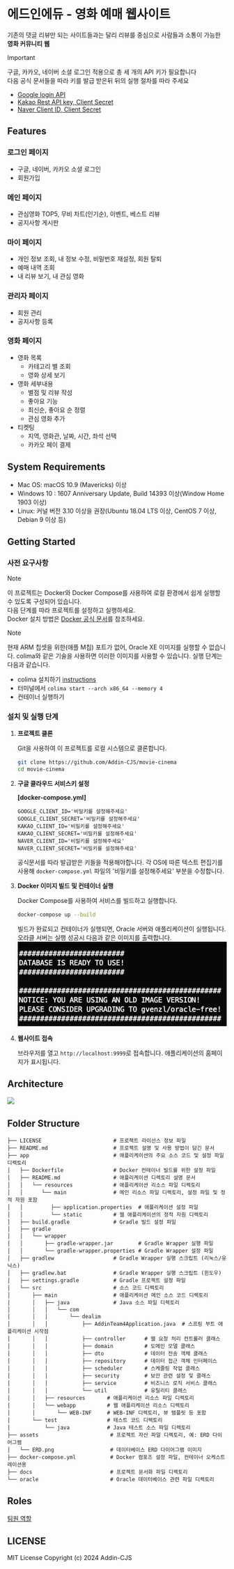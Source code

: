 # 에드인에듀 - 영화 예매 웹사이트
기존의 댓글 리뷰만 되는 사이트들과는 달리 리뷰를 중심으로 사람들과 소통이 가능한 **영화 커뮤니티 웹**

> [!Important]
> 구글, 카카오, 네이버 소셜 로그인 적용으로 총 세 개의 API 키가 필요합니다  
> 다음 공식 문서들을 따라 키를 발급 받은뒤 뒤의 실행 절차를 따라 주세요  
> - [Google login API](https://developers.google.com/identity/gsi/web/guides/get-google-api-clientid?hl=ko)
> - [Kakao Rest API key, Client Secret](https://developers.kakao.com/docs/latest/ko/kakaologin/rest-api)
> - [Naver Client ID, Client Secret](https://developers.naver.com/products/login/api/api.md)

## Features 

### 로그인 페이지
  - 구글, 네이버, 카카오 소셜 로그인
  - 회원가입
### 메인 페이지
  - 관심영화 TOP5, 무비 차트(인기순), 이벤트, 베스트 리뷰
  - 공지사항 게시판 
### 마이 페이지
  - 개인 정보 조회, 내 정보 수정, 비밀번호 재설정, 회원 탈퇴
  - 예매 내역 조회
  - 내 리뷰 보기, 내 관심 영화 
### 관리자 페이지
  - 회원 관리
  - 공지사항 등록 
### 영화 페이지
  - 영화 목록
    - 카테고리 별 조회
    - 영화 상세 보기
  - 영화 세부내용
    - 별점 및 리뷰 작성
    - 좋아요 기능
    - 최신순, 좋아요 순 정렬
    - 관심 영화 추가
  - 티켓팅
    - 지역, 영화관, 날짜, 시간, 좌석 선택
    - 카카오 페이 결제

## System Requirements

- Mac OS: macOS 10.9 (Mavericks) 이상
- Windows 10 : 1607 Anniversary Update, Build 14393 이상(Window Home 1903 이상)
- Linux: 커널 버전 3.10 이상을 권장(Ubuntu 18.04 LTS 이상, CentOS 7 이상, Debian 9 이상 등)

## Getting Started

### 사전 요구사항
> [!Note]
> 이 프로젝트는 Docker와 Docker Compose를 사용하여 로컬 환경에서 쉽게 실행할 수 있도록 구성되어 있습니다.  
> 다음 단계를 따라 프로젝트를 설정하고 실행하세요.   
> Docker 설치 방법은 [Docker 공식 문서](https://docs.docker.com/desktop/)를 참조하세요.

> [!Note]
> 현재 ARM 칩셋을 위한(애플 M칩) 포트가 없어, Oracle XE 이미지를 실행할 수 없습니다. colima와 같은 기술을 사용하면 이러한 이미지를 사용할 수 있습니다. 실행 단계는 다음과 같습니다.
> - colima 설치하기 [instructions](https://github.com/abiosoft/colima#installation)
> - 터미널에서 `colima start --arch x86_64 --memory 4`
> - 컨테이너 실행하기

### 설치 및 실행 단계

1. **프로젝트 클론**

   Git을 사용하여 이 프로젝트를 로컬 시스템으로 클론합니다.
    ```bash
    git clone https://github.com/Addin-CJS/movie-cinema
    cd movie-cinema
    ```

3. **구글 클라우드 서비스키 설정**
   
    **[docker-compose.yml]**
    ```
    GOOGLE_CLIENT_ID='비밀키를 설정해주세요' 
    GOOGLE_CLIENT_SECRET='비밀키를 설정해주세요' 
    KAKAO_CLIENT_ID='비밀키를 설정해주세요' 
    KAKAO_CLIENT_SECRET='비밀키를 설정해주세요' 
    NAVER_CLIENT_ID='비밀키를 설정해주세요' 
    NAVER_CLIENT_SECRET='비밀키를 설정해주세요'
    ```
    공식문서를 따라 발급받은 키들을 적용해야합니다. 각 OS에 따른 텍스트 편집기를 사용해 `docker-compose.yml` 파일의 '비밀키를 설정해주세요' 부분을 수정합니다. 

5. **Docker 이미지 빌드 및 컨테이너 실행**

   Docker Compose를 사용하여 서비스를 빌드하고 실행합니다.
    ```bash
    docker-compose up --build
    ```
   빌드가 완료되고 컨테이너가 실행되면, Oracle 서버와 애플리케이션이 실행됩니다.
   오라클 서버는 실행 성공시 다음과 같은 이미지를 출력합니다.  
   ![oracle](./assets/success.png)

7. **웹사이트 접속**
   
   브라우저를 열고 `http://localhost:9999`로 접속합니다. 애플리케이션의 홈페이지가 표시됩니다.

## Architecture
![](./assets/아키텍처.png)

## Folder Structure
```
├── LICENSE                       # 프로젝트 라이선스 정보 파일
├── README.md                     # 프로젝트 설명 및 사용 방법이 담긴 문서
├── app                           # 애플리케이션의 주요 소스 코드 및 설정 파일 디렉토리
│   ├── Dockerfile                # Docker 컨테이너 빌드를 위한 설정 파일
│   ├── README.md                 # 애플리케이션 디렉토리 설명 문서
│   │   └── resources             # 애플리케이션 리소스 파일 디렉토리
│   │      └── main               # 메인 리소스 파일 디렉토리, 설정 파일 및 정적 자원 포함
│   │         ├── application.properties  # 애플리케이션 설정 파일
│   │         └── static          # 웹 애플리케이션의 정적 자원 디렉토리
│   ├── build.gradle              # Gradle 빌드 설정 파일
│   ├── gradle                    
│   │   └── wrapper               
│   │       ├── gradle-wrapper.jar        # Gradle Wrapper 실행 파일
│   │       └── gradle-wrapper.properties # Gradle Wrapper 설정 파일
│   ├── gradlew                   # Gradle Wrapper 실행 스크립트 (리눅스/유닉스)
│   ├── gradlew.bat               # Gradle Wrapper 실행 스크립트 (윈도우)
│   ├── settings.gradle           # Gradle 프로젝트 설정 파일
│   └── src                       # 소스 코드 디렉토리
│       ├── main                  # 애플리케이션 메인 소스 코드 디렉토리
│       │   ├── java              # Java 소스 파일 디렉토리
│       │   │   └── com
│       │   │       └── dealim
│       │   │           ├── AddinTeam4Application.java  # 스프링 부트 애플리케이션 시작점
│       │   │           ├── controller      # 웹 요청 처리 컨트롤러 클래스
│       │   │           ├── domain          # 도메인 모델 클래스
│       │   │           ├── dto             # 데이터 전송 객체 클래스
│       │   │           ├── repository      # 데이터 접근 객체 인터페이스
│       │   │           ├── scheduler       # 스케줄링 작업 클래스
│       │   │           ├── security        # 보안 관련 설정 및 클래스
│       │   │           ├── service         # 비즈니스 로직 서비스 클래스
│       │   │           └── util            # 유틸리티 클래스
│       │   ├── resources       # 애플리케이션 리소스 파일 디렉토리
│       │   └── webapp          # 웹 애플리케이션 리소스 디렉토리
│       │       └── WEB-INF     # WEB-INF 디렉토리, 뷰 템플릿 등 포함
│       └── test                # 테스트 코드 디렉토리
│           └── java            # Java 테스트 소스 파일 디렉토리
├── assets                       # 프로젝트 자산 파일 디렉토리, 예: ERD 다이어그램
│   └── ERD.png                  # 데이터베이스 ERD 다이어그램 이미지
├── docker-compose.yml           # Docker 컴포즈 설정 파일, 컨테이너 오케스트레이션용
├── docs                         # 프로젝트 문서화 파일 디렉토리
└── oracle                       # Oracle 데이터베이스 관련 파일 디렉토리

```
## Roles
[팀원 역할](./docs/ROLES.md)

## LICENSE
MIT License Copyright (c) 2024 Addin-CJS
